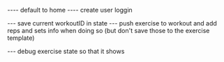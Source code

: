 ---- default to home
---- create user loggin

--- save current workoutID in state
--- push exercise to workout and add reps and sets info when doing so (but don't save those to the exercise template)

--- debug exercise state so that it shows
